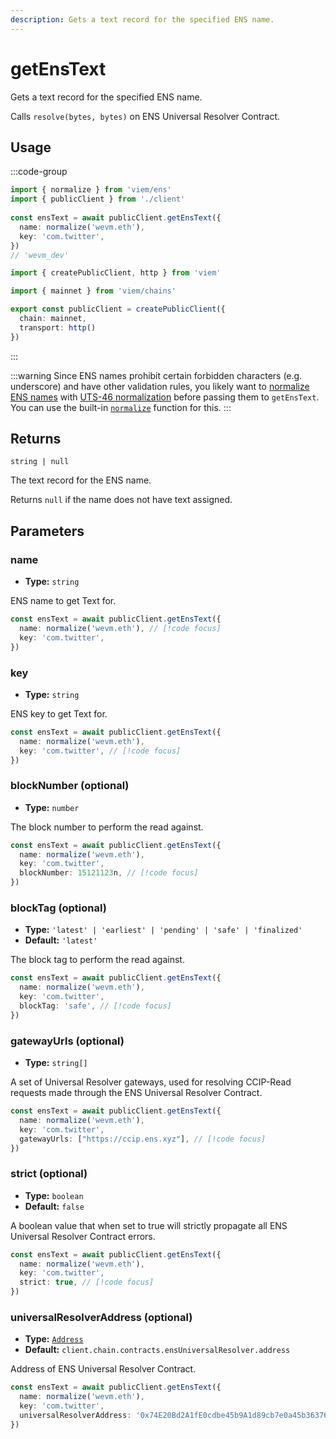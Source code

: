 ```yaml
---
description: Gets a text record for the specified ENS name.
---
```


# getEnsText

Gets a text record for the specified ENS name.

Calls `resolve(bytes, bytes)` on ENS Universal Resolver Contract.

## Usage

:::code-group

```ts [example.ts]
import { normalize } from 'viem/ens'
import { publicClient } from './client'
 
const ensText = await publicClient.getEnsText({
  name: normalize('wevm.eth'),
  key: 'com.twitter',
})
// 'wevm_dev'
```

```ts [client.ts]
import { createPublicClient, http } from 'viem'

import { mainnet } from 'viem/chains'

export const publicClient = createPublicClient({
  chain: mainnet,
  transport: http()
})
```

:::

:::warning
Since ENS names prohibit certain forbidden characters (e.g. underscore) and have other validation rules, you likely want to [normalize ENS names](https://docs.ens.domains/contract-api-reference/name-processing#normalising-names) with [UTS-46 normalization](https://unicode.org/reports/tr46) before passing them to `getEnsText`. You can use the built-in [`normalize`](/docs/ens/utilities/normalize) function for this.
:::

## Returns

`string | null`

The text record for the ENS name.

Returns `null` if the name does not have text assigned.

## Parameters

### name

- **Type:** `string`

ENS name to get Text for.

```ts
const ensText = await publicClient.getEnsText({
  name: normalize('wevm.eth'), // [!code focus]
  key: 'com.twitter',
})
```

### key

- **Type:** `string`

ENS key to get Text for.

```ts
const ensText = await publicClient.getEnsText({
  name: normalize('wevm.eth'),
  key: 'com.twitter', // [!code focus]
})
```

### blockNumber (optional)

- **Type:** `number`

The block number to perform the read against.

```ts
const ensText = await publicClient.getEnsText({
  name: normalize('wevm.eth'),
  key: 'com.twitter',
  blockNumber: 15121123n, // [!code focus]
})
```

### blockTag (optional)

- **Type:** `'latest' | 'earliest' | 'pending' | 'safe' | 'finalized'`
- **Default:** `'latest'`

The block tag to perform the read against.

```ts
const ensText = await publicClient.getEnsText({
  name: normalize('wevm.eth'),
  key: 'com.twitter',
  blockTag: 'safe', // [!code focus]
})
```

### gatewayUrls (optional)

- **Type:** `string[]`

A set of Universal Resolver gateways, used for resolving CCIP-Read requests made through the ENS Universal Resolver Contract.

```ts
const ensText = await publicClient.getEnsText({
  name: normalize('wevm.eth'),
  key: 'com.twitter',
  gatewayUrls: ["https://ccip.ens.xyz"], // [!code focus]
})
```

### strict (optional)

- **Type:** `boolean`
- **Default:** `false`

A boolean value that when set to true will strictly propagate all ENS Universal Resolver Contract errors.

```ts
const ensText = await publicClient.getEnsText({
  name: normalize('wevm.eth'),
  key: 'com.twitter',
  strict: true, // [!code focus]
})
```


### universalResolverAddress (optional)

- **Type:** [`Address`](/docs/glossary/types#address)
- **Default:** `client.chain.contracts.ensUniversalResolver.address`

Address of ENS Universal Resolver Contract.

```ts
const ensText = await publicClient.getEnsText({
  name: normalize('wevm.eth'),
  key: 'com.twitter',
  universalResolverAddress: '0x74E20Bd2A1fE0cdbe45b9A1d89cb7e0a45b36376', // [!code focus]
})
```
